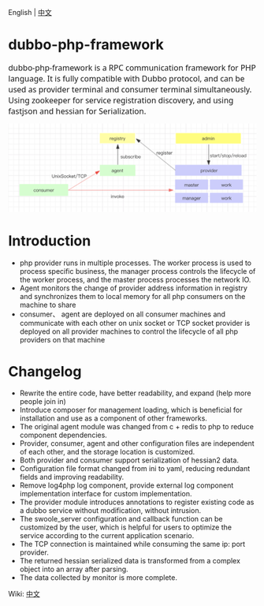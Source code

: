 English | [中文](./README-CN.md)

# dubbo-php-framework

<font size=3 face="Segoe UI">dubbo-php-framework is a RPC communication framework for PHP language. It is fully compatible with Dubbo protocol, and can be used as provider terminal and consumer terminal simultaneously. Using zookeeper for service registration discovery, and using fastjson and hessian for Serialization.</font>

![image](https://github.com/apache/dubbo-php-framework/blob/master/arch.png)

# Introduction
- php provider runs in multiple processes. The worker process is used to process specific business, the manager process controls the lifecycle of the worker process, and the master process processes the network IO.
- Agent monitors the change of provider address information in registry and synchronizes them to local memory for all php consumers on the machine to share
- consumer、 agent are deployed on all consumer machines and communicate with each other on unix socket or TCP socket
provider is deployed on all provider machines to control the lifecycle of all php providers on that machine

# Changelog
- Rewrite the entire code, have better readability, and expand (help more people join in)
- Introduce composer for management loading, which is beneficial for installation and use as a component of other frameworks.
- The original agent module was changed from c + redis to php to reduce component dependencies.
- Provider, consumer, agent and other configuration files are independent of each other, and the storage location is customized.
- Both provider and consumer support serialization of hessian2 data.
- Configuration file format changed from ini to yaml, reducing redundant fields and improving readability.
- Remove log4php log component, provide external log component implementation interface for custom implementation.
- The provider module introduces annotations to register existing code as a dubbo service without modification, without intrusion.
- The swoole_server configuration and callback function can be customized by the user, which is helpful for users to optimize the service according to the current application scenario.
- The TCP connection is maintained while consuming the same ip: port provider.
- The returned hessian serialized data is transformed from a complex object into an array after parsing.
- The data collected by monitor is more complete.


Wiki: [中文](https://github.com/crazyxman/dubbo-php-framework/wiki/%E4%B8%AD%E6%96%87)

